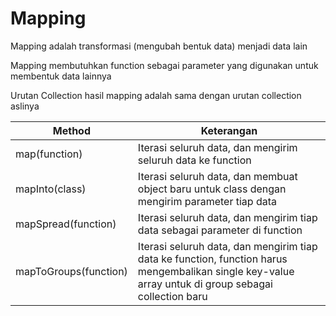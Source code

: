 # Mapping

Mapping adalah transformasi (mengubah bentuk data) menjadi data lain

Mapping membutuhkan function sebagai parameter yang digunakan untuk membentuk data lainnya

Urutan Collection hasil mapping adalah sama dengan urutan collection aslinya

| Method | Keterangan |
| --- | --- |
| map(function) | Iterasi seluruh data, dan mengirim seluruh data ke function |
| mapInto(class) | Iterasi seluruh data, dan membuat object baru untuk class dengan mengirim parameter tiap data |
| mapSpread(function) | Iterasi seluruh data, dan mengirim tiap data sebagai parameter di function |
| mapToGroups(function) | Iterasi seluruh data, dan mengirim tiap data ke function, function harus mengembalikan single key-value array untuk di group sebagai collection baru |